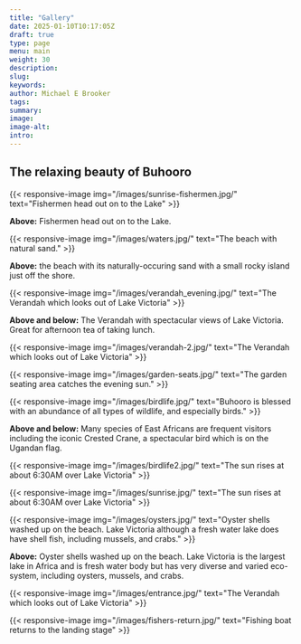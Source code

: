```yaml
---
title: "Gallery"
date: 2025-01-10T10:17:05Z
draft: true
type: page
menu: main
weight: 30
description: 
slug:
keywords:
author: Michael E Brooker 
tags: 
summary:
image:
image-alt:
intro:
---
```


## The relaxing beauty of Buhooro

{{< responsive-image img="/images/sunrise-fishermen.jpg/" text="Fishermen head out on to the Lake" >}}

**Above:** Fishermen head out on to the Lake.

{{< responsive-image img="/images/waters.jpg/" text="The beach with natural sand." >}}

**Above:** the beach with its naturally-occuring sand with a small rocky island just off the shore. 

{{< responsive-image img="/images/verandah_evening.jpg/" text="The Verandah which looks out of Lake Victoria" >}}

**Above and below:** The Verandah with spectacular views of Lake Victoria. Great for afternoon tea of taking lunch.

{{< responsive-image img="/images/verandah-2.jpg/" text="The Verandah which looks out of Lake Victoria" >}}

{{< responsive-image img="/images/garden-seats.jpg/" text="The garden seating area catches the evening sun." >}}

{{< responsive-image img="/images/birdlife.jpg/" text="Buhooro is blessed with an abundance of all types of wildlife, and especially birds." >}}

**Above and below:** Many species of East Africans are frequent visitors including the iconic Crested Crane, a spectacular bird which is on the Ugandan flag. 

{{< responsive-image img="/images/birdlife2.jpg/" text="The sun rises at about 6:30AM over Lake Victoria" >}}

{{< responsive-image img="/images/sunrise.jpg/" text="The sun rises at about 6:30AM over Lake Victoria" >}}

{{< responsive-image img="/images/oysters.jpg/" text="Oyster shells washed up on the beach. Lake Victoria although a fresh water lake does have shell fish, including mussels, and crabs." >}}

**Above:** Oyster shells washed up on the beach. Lake Victoria is the largest lake in Africa and is fresh water body but has very diverse and varied eco-system, including oysters, mussels, and crabs. 

{{< responsive-image img="/images/entrance.jpg/" text="The Verandah which looks out of Lake Victoria" >}}

{{< responsive-image img="/images/fishers-return.jpg/" text="Fishing boat returns to the landing stage" >}}
